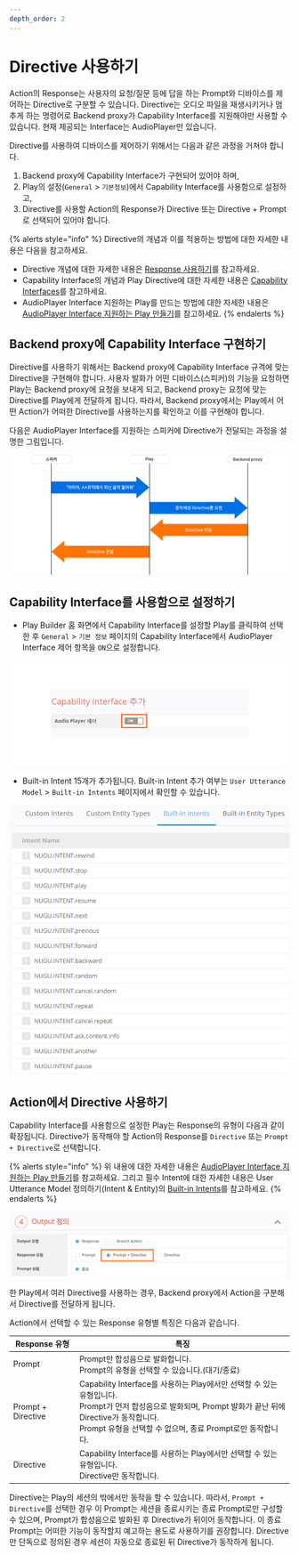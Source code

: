 ```yaml
---
depth_order: 2
---
```


# Directive 사용하기

Action의 Response는 사용자의 요청/질문 등에 답을 하는 Prompt와 디바이스를 제어하는 Directive로 구분할 수 있습니다. Directive는 오디오 파일을 재생시키거나 멈추게 하는 명령어로 Backend proxy가 Capability Interface를 지원해야만 사용할 수 있습니다. 현재 제공되는 Interface는 AudioPlayer만 있습니다.

Directive를 사용하여 디바이스를 제어하기 위해서는 다음과 같은 과정을 거쳐야 합니다.

1. Backend proxy에 Capability Interface가 구현되어 있어야 하며,
2. Play의 설정(`General` > `기본정보`)에서 Capability Interface를 사용함으로 설정하고,
3. Directive를 사용할 Action의 Response가 Directive 또는 Directive + Prompt로 선택되어 있어야 합니다.

{% alerts style="info" %}
Directive의 개념과 이를 적용하는 방법에 대한 자세한 내용은 다음을 참고하세요.

* Directive 개념에 대한 자세한 내용은 [Response 사용하기](../../../create-plays-with-play-builder/define-an-action/use-responses)를 참고하세요.
* Capability Interface의 개념과 Play Directive에 대한 자세한 내용은 [Capability Interfaces](../../use-backend-proxy/capability-interfaces)를 참고하세요.
* AudioPlayer Interface 지원하는 Play를 만드는 방법에 대한 자세한 내용은 [AudioPlayer Interface 지원하는 Play 만들기](../../create-a-play-with-audioplayer)를 참고하세요.
{% endalerts %}

## Backend proxy에 Capability Interface 구현하기

Directive를 사용하기 위해서는 Backend proxy에 Capability Interface 규격에 맞는 Directive을 구현해야 합니다. 사용자 발화가 어떤 디바이스(스피커)의 기능을 요청하면 Play는 Backend proxy에 요청을 보내게 되고, Backend proxy는 요청에 맞는 Directive를 Play에게 전달하게 됩니다. 따라서, Backend proxy에서는 Play에서 어떤 Action가 어떠한 Directive를 사용하는지를 확인하고 이를 구현해야 합니다.

다음은 AudioPlayer Interface를 지원하는 스피커에 Directive가 전달되는 과정을 설명한 그림입니다.

![](/assets/images/use-directives-01.png)

## Capability Interface를 사용함으로 설정하기

* Play Builder 홈 화면에서 Capability Interface를 설정할 Play를 클릭하여 선택한 후 `General` > `기본 정보` 페이지의 Capability Interface에서 AudioPlayer Interface 제어 항목을 `ON`으로 설정합니다.

![](/assets/images/use-directives-02.png)

* Built-in Intent 15개가 추가됩니다. Built-in Intent 추가 여부는 `User Utterance Model` > `Built-in Intents` 페이지에서 확인할 수 있습니다.

![](/assets/images/use-directives-03.png)

## Action에서 Directive 사용하기

Capability Interface를 사용함으로 설정한 Play는 Response의 유형이 다음과 같이 확장됩니다. Directive가 동작해야 할 Action의 Response를 `Directive` 또는 `Prompt + Directive`로 선택합니다.

{% alerts style="info" %}
위 내용에 대한 자세한 내용은 [AudioPlayer Interface 지원하는 Play 만들기](../../create-a-play-with-audioplayer)를 참고하세요. 그리고 필수 Intent에 대한 자세한 내용은 User Utterance Model 정의하기(Intent & Entity)의 [Built-in Intents](../../define-user-utterance-model/built-in-intents)를 참고하세요.
{% endalerts %}

![](/assets/images/use-directives-04.png)

한 Play에서 여러 Directive를 사용하는 경우, Backend proxy에서 Action을 구분해서 Directive를 전달하게 됩니다.

Action에서 선택할 수 있는 Response 유형별 특징은 다음과 같습니다.

| Response 유형         | 특징                                                                                                                                                            |
|---------------------|---------------------------------------------------------------------------------------------------------------------------------------------------------------|
| Prompt              | Prompt만 합성음으로 발화합니다.<br/>Prompt의 유형을 선택할 수 있습니다.(대기/종료)                                                                                                       |
| Prompt + Directive  | Capability Interface를 사용하는 Play에서만 선택할 수 있는 유형입니다.<br/>Prompt가 먼저 합성음으로 발화되며, Prompt 발화가 끝난 뒤에 Directive가 동작합니다.<br/>Prompt 유형을 선택할 수 없으며, 종료 Prompt로만 동작합니다. |
| Directive           | Capability Interface를 사용하는 Play에서만 선택할 수 있는 유형입니다.<br/>Directive만 동작합니다.                                                                                      |

Directive는 Play의 세션의 밖에서만 동작을 할 수 있습니다. 따라서, `Prompt + Directive`를 선택한 경우 이 Prompt는 세션을 종료시키는 종료 Prompt로만 구성할 수 있으며, Prompt가 합성음으로 발화된 후 Directive가 뒤이어 동작합니다. 이 종료 Prompt는 어떠한 기능이 동작할지 예고하는 용도로 사용하기를 권장합니다. Directive만 단독으로 정의된 경우 세션이 자동으로 종료된 뒤 Directive가 동작하게 됩니다.
